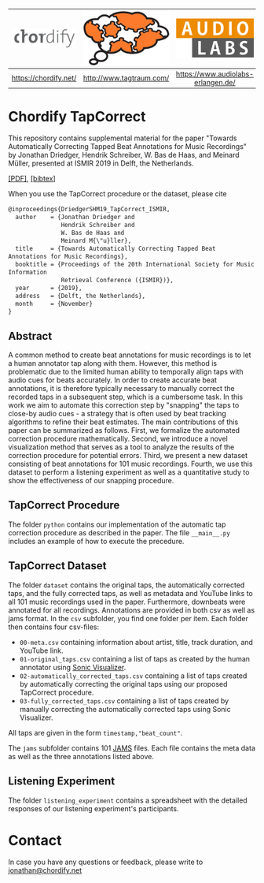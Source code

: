 | ![](resource/Chordify.png) | ![](resource/tagtraum_industries.png) | ![](resource/AudioLabs.png) |
|     :---:      |     :---:      |     :---:      |
|https://chordify.net/|http://www.tagtraum.com/|https://www.audiolabs-erlangen.de/|

# Chordify TapCorrect
This repository contains supplemental material for the paper "Towards Automatically Correcting Tapped Beat Annotations for Music Recordings" by Jonathan Driedger, Hendrik Schreiber, W. Bas de Haas, and Meinard Müller, presented at ISMIR 2019 in Delft, the Netherlands.

[[PDF]](resource/2019_DriedgerSHM_BeatAnnotationCorrection_ISMIR.pdf), [[bibtex]](resource/2019_DriedgerSHM_BeatAnnotationCorrection_ISMIR.bib)

When you use the TapCorrect procedure or the dataset, please cite
```
@inproceedings{DriedgerSHM19_TapCorrect_ISMIR,
  author    = {Jonathan Driedger and 
               Hendrik Schreiber and 
               W. Bas de Haas and 
               Meinard M{\"u}ller},
  title     = {Towards Automatically Correcting Tapped Beat Annotations for Music Recordings},
  booktitle = {Proceedings of the 20th International Society for Music Information
               Retrieval Conference ({ISMIR})},
  year      = {2019},
  address   = {Delft, the Netherlands},
  month     = {November}
}
```

## Abstract
A common method to create beat annotations for music recordings is to let a human annotator tap along with them. However, this method is problematic due to the limited human ability to temporally align taps with audio cues for beats accurately. In order to create accurate beat annotations, it is therefore typically necessary to manually correct the recorded taps in a subsequent step, which is a cumbersome task. In this work we aim to automate this correction step by "snapping" the taps to close-by audio cues - a strategy that is often used by beat tracking algorithms to refine their beat estimates. The main contributions of this paper can be summarized as follows. First, we formalize the automated correction procedure mathematically. Second, we introduce a novel visualization method that serves as a tool to analyze the results of the correction procedure for potential errors. Third, we present a new dataset consisting of beat annotations for 101 music recordings. Fourth, we use this dataset to perform a listening experiment as well as a quantitative study to show the effectiveness of our snapping procedure.

## TapCorrect Procedure
The folder `python` contains our implementation of the automatic tap correction procedure as described in the paper. The file `__main__.py` includes an example of how to execute the precedure.

## TapCorrect Dataset
The folder `dataset` contains the original taps, the automatically corrected taps, and the fully corrected taps, as well as metadata and YouTube links to all 101 music recordings used in the paper. Furthermore, downbeats were annotated for all recordings. Annotations are provided in both csv as well as jams format.
In the `csv` subfolder, you find one folder per item. Each folder then contains four csv-files:

* `00-meta.csv` containing information about artist, title, track duration, and YouTube link.
* `01-original_taps.csv` containing a list of taps as created by the human annotator using [Sonic Visualizer](https://www.sonicvisualiser.org/).
* `02-automatically_corrected_taps.csv` containing a list of taps created by automatically correcting the original taps using our proposed TapCorrect procedure.
* `03-fully_corrected_taps.csv` containing a list of taps created by manually correcting the automatically corrected taps using Sonic Visualizer.

All taps are given in the form `timestamp,"beat_count"`.

The `jams` subfolder contains 101 [JAMS](https://github.com/marl/jams) files. Each file contains the meta data as well as the three annotations listed above.

## Listening Experiment
The folder `listening_experiment` contains a spreadsheet with the detailed responses of our listening experiment's participants.

# Contact
In case you have any questions or feedback, please write to jonathan@chordify.net
